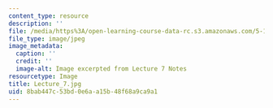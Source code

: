 ```yaml
---
content_type: resource
description: ''
file: /media/https%3A/open-learning-course-data-rc.s3.amazonaws.com/5-111sc-principles-of-chemical-science-fall-2014/8bab447c53bd0e6aa15b48f68a9ca9a1_Lecture_7.jpg
file_type: image/jpeg
image_metadata:
  caption: ''
  credit: ''
  image-alt: Image excerpted from Lecture 7 Notes
resourcetype: Image
title: Lecture_7.jpg
uid: 8bab447c-53bd-0e6a-a15b-48f68a9ca9a1
---
```

